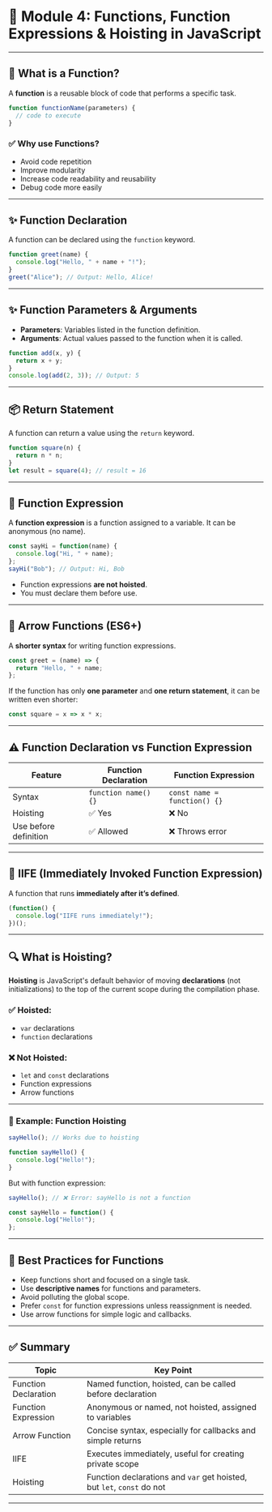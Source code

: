 
# 📘 Module 4: Functions, Function Expressions & Hoisting in JavaScript

---

## 🧠 What is a Function?

A **function** is a reusable block of code that performs a specific task.

```js
function functionName(parameters) {
  // code to execute
}
````

### ✅ Why use Functions?

* Avoid code repetition
* Improve modularity
* Increase code readability and reusability
* Debug code more easily

---

## ✨ Function Declaration

A function can be declared using the `function` keyword.

```js
function greet(name) {
  console.log("Hello, " + name + "!");
}
greet("Alice"); // Output: Hello, Alice!
```

---

## ✨ Function Parameters & Arguments

* **Parameters**: Variables listed in the function definition.
* **Arguments**: Actual values passed to the function when it is called.

```js
function add(x, y) {
  return x + y;
}
console.log(add(2, 3)); // Output: 5
```

---

## 📦 Return Statement

A function can return a value using the `return` keyword.

```js
function square(n) {
  return n * n;
}
let result = square(4); // result = 16
```

---

## 🔁 Function Expression

A **function expression** is a function assigned to a variable. It can be anonymous (no name).

```js
const sayHi = function(name) {
  console.log("Hi, " + name);
};
sayHi("Bob"); // Output: Hi, Bob
```

* Function expressions **are not hoisted**.
* You must declare them before use.

---

## 🧾 Arrow Functions (ES6+)

A **shorter syntax** for writing function expressions.

```js
const greet = (name) => {
  return "Hello, " + name;
};
```

If the function has only **one parameter** and **one return statement**, it can be written even shorter:

```js
const square = x => x * x;
```

---

## ⚠️ Function Declaration vs Function Expression

| Feature               | Function Declaration | Function Expression          |
| --------------------- | -------------------- | ---------------------------- |
| Syntax                | `function name() {}` | `const name = function() {}` |
| Hoisting              | ✅ Yes                | ❌ No                         |
| Use before definition | ✅ Allowed            | ❌ Throws error               |

---

## 📌 IIFE (Immediately Invoked Function Expression)

A function that runs **immediately after it’s defined**.

```js
(function() {
  console.log("IIFE runs immediately!");
})();
```

---

## 🔍 What is Hoisting?

**Hoisting** is JavaScript's default behavior of moving **declarations** (not initializations) to the top of the current scope during the compilation phase.

### ✅ Hoisted:

* `var` declarations
* `function` declarations

### ❌ Not Hoisted:

* `let` and `const` declarations
* Function expressions
* Arrow functions

---

### 🧪 Example: Function Hoisting

```js
sayHello(); // Works due to hoisting

function sayHello() {
  console.log("Hello!");
}
```

But with function expression:

```js
sayHello(); // ❌ Error: sayHello is not a function

const sayHello = function() {
  console.log("Hello!");
};
```

---

## 🧠 Best Practices for Functions

* Keep functions short and focused on a single task.
* Use **descriptive names** for functions and parameters.
* Avoid polluting the global scope.
* Prefer `const` for function expressions unless reassignment is needed.
* Use arrow functions for simple logic and callbacks.

---

## ✅ Summary

| Topic                | Key Point                                                              |
| -------------------- | ---------------------------------------------------------------------- |
| Function Declaration | Named function, hoisted, can be called before declaration              |
| Function Expression  | Anonymous or named, not hoisted, assigned to variables                 |
| Arrow Function       | Concise syntax, especially for callbacks and simple returns            |
| IIFE                 | Executes immediately, useful for creating private scope                |
| Hoisting             | Function declarations and `var` get hoisted, but `let`, `const` do not |

---
